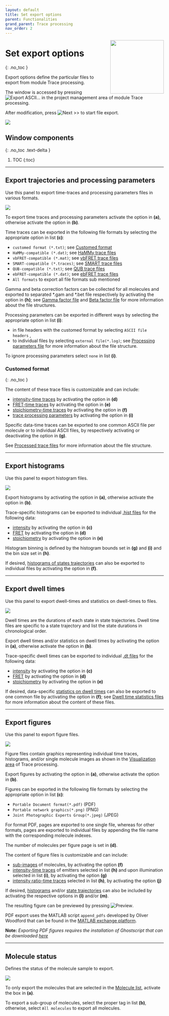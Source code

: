 ```yaml
---
layout: default
title: Set export options
parent: Functionalities
grand_parent: Trace processing
nav_order: 2
---
```


<img src="../../assets/images/logos/logo-trace-processing_400px.png" width="170" style="float:right; margin-left: 15px;"/>

# Set export options
{: .no_toc }

Export options define the particular files to export from module Trace processing.

The window is accessed by pressing 
![Export ASCII...](../../assets/images/gui/TP-but-export-ascii-3p.png "Export ASCII...") in the project management area of module Trace processing.

After modification, press 
![Next >>](../../assets/images/gui/TP-but-next-supsup.png "Next >>") to start file export.

<a class="plain" href="../../assets/images/gui/TP-panel-sample-export.png"><img src="../../assets/images/gui/TP-panel-sample-export.png" style="max-width: 516px;"/></a>

## Window components
{: .no_toc .text-delta }

1. TOC
{:toc}


---

## Export trajectories and processing parameters

Use this panel to export time-traces and processing parameters files in various formats.

<a class="plain" href="../../assets/images/gui/TP-panel-sample-export-traces.png"><img src="../../assets/images/gui/TP-panel-sample-export-traces.png" style="max-width: 235px;"/></a>

To export time traces and processing parameters activate the option in **(a)**, otherwise activate the option in **(b)**.

Time traces can be exported in the following file formats by selecting the appropriate option in list **(c)**:
- `customed format (*.txt)`; see [Customed format](#customed-format)
- `HaMMy-compatible (*.dat)`; see [HaMMy trace files](../../output-files/dat-hammy-traces)
- `vbFRET-compatible (*.mat)`; see [vbFRET trace files](../../output-files/mat-vbfret-traces)
- `SMART-compatible (*.traces)`; see [SMART trace files](../../output-files/traces-smart-traces)
- `QUB-compatible (*.txt)`; see [QUB trace files](../../output-files/txt-qub-traces)
- `ebFRET-compatible (*.dat)`; see [ebFRET trace files](../../output-files/dat-ebfret-traces)
- `All formats` to export all file formats sub mentioned

Gamma and beta correction factors can be collected for all molecules and exported to separated *.gam and *.bet file respectively by activating the option in **(h)**; see 
[Gamma factor file](../../output-files/gam-gamma-factors.html) and 
[Beta factor file](../../output-files/bet-beta-factors.html) for more information about the file structures.

Processing parameters can be exported in different ways by selecting the appropriate option in list **(i)**:  
- in file headers with the customed format by selecting `ASCII file headers` , 
- to individual files by selecting `external file(*.log)`; see 
[Processing parameters file](../../output-files/log-processing-parameters.html) for more information about the file structure.

To ignore processing parameters select `none` in list **(i)**.


### Customed format
{: .no_toc }

The content of these trace files is customizable and can include:
* <u>intensity-time traces</u> by activating the option in **(d)**
* <u>FRET-time traces</u> by activating the option in **(e)**
* <u>stoichiometry-time traces</u> by activating the option in **(f)**
* <u>trace processing parameters</u> by activating the option in **(i)**

Specific data-time traces can be exported to one common ASCII file per molecule or to individual ASCII files, by respectively activating or deactivating the option in **(g)**.

See 
[Processed trace files](../../output-files/txt-processed-traces.html) for more information about the file structure.


---

## Export histograms

Use this panel to export histogram files.

<a class="plain" href="../../assets/images/gui/TP-panel-sample-export-hist.png"><img src="../../assets/images/gui/TP-panel-sample-export-hist.png" style="max-width: 245px;"/></a>

Export histograms by activating the option in **(a)**, otherwise activate the option in **(b)**.

Trace-specific histograms can be exported to individual 
[.hist files](../../output-files/hist-histograms) for the following data:
* <u>intensity</u> by activating the option in **(c)**
* <u>FRET</u> by activating the option in **(d)**
* <u>stoichiometry</u> by activating the option in **(e)**

Histogram binning is defined by the histogram bounds set in **(g)** and **(i)** and the bin size set in **(h)**.

If desired, <u>histograms of states trajectories</u> can also be exported to individual files by activating the option in **(f)**.


---

## Export dwell times

Use this panel to export dwell-times and statistics on dwell-times to files.

<a class="plain" href="../../assets/images/gui/TP-panel-sample-export-dt.png"><img src="../../assets/images/gui/TP-panel-sample-export-dt.png" style="max-width: 235px;"/></a>

Dwell times are the durations of each state in state trajectories.
Dwell time files are specific to a state trajectory and list the state durations in chronological order.

Export dwell times and/or statistics on dwell times by activating the option in **(a)**, otherwise activate the option in **(b)**.

Trace-specific dwell times can be exported to individual 
[.dt files](../../output-files/dt-dwelltimes) for the following data:
* <u>intensity</u> by activating the option in **(c)**
* <u>FRET</u> by activating the option in **(d)**
* <u>stoichiometry</u> by activating the option in **(e)**

If desired, data-specific <u>statistics on dwell times</u> can also be exported to one common file by activating the option in **(f)**; see 
[Dwell time statistics files](../../output-files/kin-dwelltime-stats.html) for more information about the content of these files.


---

## Export figures

Use this panel to export figure files.

<a class="plain" href="../../assets/images/gui/TP-panel-sample-export-figures.png"><img src="../../assets/images/gui/TP-panel-sample-export-figures.png" style="max-width: 245px;"/></a>

Figure files contain graphics representing individual time traces, histograms, and/or single molecule images as shown in the 
[Visualization area](../panels/area-visualization.html) of Trace processing.

Export figures by activating the option in **(a)**, otherwise activate the option in **(b)**.

Figures  can be exported in the following file formats by selecting the appropriate option in list **(c)**:
- `Portable Document format(*.pdf)` (PDF)
- `Portable network graphics(*.png)` (PNG)
- `Joint Photographic Experts Group(*.jpeg)` (JPEG)

For format PDF, pages are exported to one single file, whereas for other formats, pages are exported to individual files by appending the file name with the corresponding molecule indexes.

The number of molecules per figure page is set in **(d)**.

The content of figure files is customizable and can include:
- <u>sub-images</u> of molecules, by activating the option **(f)**
- <u>intensity-time traces</u> of emitters selected in list **(h)** and upon illumination selected in list **(i)**, by activating the option **(g)**
- <u>intensity ratio-time traces</u> selected in list **(h)**, by activating the option **(j)**

If desired, <u>histograms</u> and/or <u>state trajectories</u> can also be included by activating the respective options in **(l)** and/or **(m)**.

The resulting figure can be previewed by pressing 
![Preview](../../assets/images/gui/TP-but-preview.png "Preview").

PDF export uses the MATLAB script `append_pdfs` developed by Oliver Woodford that can be found in the 
[MATLAB exchange platform](https://www.mathworks.com/matlabcentral/fileexchange/31215-append_pdfs).

**Note:** *Exporting PDF figures requires the installation of Ghostscript that can be downloaded 
[here](https://www.ghostscript.com/)*


---

## Molecule status

Defines the status of the molecule sample to export.

<a class="plain" href="../../assets/images/gui/TP-panel-sample-export-mol.png"><img src="../../assets/images/gui/TP-panel-sample-export-mol.png" style="max-width: 270px;"/></a>

To only export the molecules that are selected in the 
[Molecule list](../panels/panel-sample-management.html#molecule-list), activate the box in **(a)**.

To export a sub-group of molecules, select the proper tag in list **(b)**, otherwise, select `All molecules` to export all molecules.

